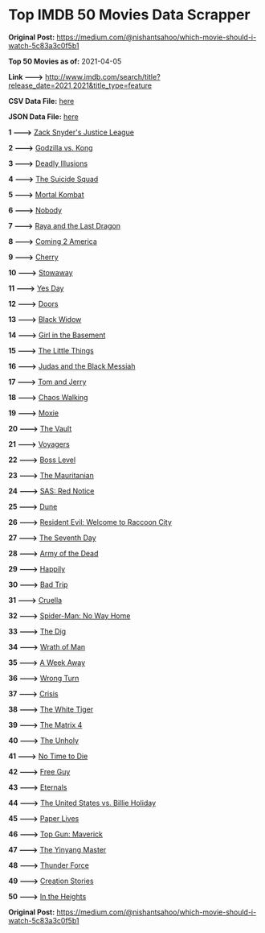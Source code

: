 # Top IMDB 50 Movies Data Scrapper

**Original Post:** https://medium.com/@nishantsahoo/which-movie-should-i-watch-5c83a3c0f5b1

**Top 50 Movies as of:** 2021-04-05

**Link --->** http://www.imdb.com/search/title?release_date=2021,2021&title_type=feature

**CSV Data File:** [here](/Data/data.csv)

**JSON Data File:** [here](/Data/data.json)

**1 --->** [Zack Snyder's Justice League](https://www.imdb.com/title/tt12361974/?ref_=adv_li_tt)

**2 --->** [Godzilla vs. Kong](https://www.imdb.com/title/tt5034838/?ref_=adv_li_tt)

**3 --->** [Deadly Illusions](https://www.imdb.com/title/tt7897330/?ref_=adv_li_tt)

**4 --->** [The Suicide Squad](https://www.imdb.com/title/tt6334354/?ref_=adv_li_tt)

**5 --->** [Mortal Kombat](https://www.imdb.com/title/tt0293429/?ref_=adv_li_tt)

**6 --->** [Nobody](https://www.imdb.com/title/tt7888964/?ref_=adv_li_tt)

**7 --->** [Raya and the Last Dragon](https://www.imdb.com/title/tt5109280/?ref_=adv_li_tt)

**8 --->** [Coming 2 America](https://www.imdb.com/title/tt6802400/?ref_=adv_li_tt)

**9 --->** [Cherry](https://www.imdb.com/title/tt9130508/?ref_=adv_li_tt)

**10 --->** [Stowaway](https://www.imdb.com/title/tt9203694/?ref_=adv_li_tt)

**11 --->** [Yes Day](https://www.imdb.com/title/tt8521876/?ref_=adv_li_tt)

**12 --->** [Doors](https://www.imdb.com/title/tt12483708/?ref_=adv_li_tt)

**13 --->** [Black Widow](https://www.imdb.com/title/tt3480822/?ref_=adv_li_tt)

**14 --->** [Girl in the Basement](https://www.imdb.com/title/tt13269536/?ref_=adv_li_tt)

**15 --->** [The Little Things](https://www.imdb.com/title/tt10016180/?ref_=adv_li_tt)

**16 --->** [Judas and the Black Messiah](https://www.imdb.com/title/tt9784798/?ref_=adv_li_tt)

**17 --->** [Tom and Jerry](https://www.imdb.com/title/tt1361336/?ref_=adv_li_tt)

**18 --->** [Chaos Walking](https://www.imdb.com/title/tt2076822/?ref_=adv_li_tt)

**19 --->** [Moxie](https://www.imdb.com/title/tt6432466/?ref_=adv_li_tt)

**20 --->** [The Vault](https://www.imdb.com/title/tt9742794/?ref_=adv_li_tt)

**21 --->** [Voyagers](https://www.imdb.com/title/tt9664108/?ref_=adv_li_tt)

**22 --->** [Boss Level](https://www.imdb.com/title/tt7638348/?ref_=adv_li_tt)

**23 --->** [The Mauritanian](https://www.imdb.com/title/tt4761112/?ref_=adv_li_tt)

**24 --->** [SAS: Red Notice](https://www.imdb.com/title/tt4479380/?ref_=adv_li_tt)

**25 --->** [Dune](https://www.imdb.com/title/tt1160419/?ref_=adv_li_tt)

**26 --->** [Resident Evil: Welcome to Raccoon City](https://www.imdb.com/title/tt6920084/?ref_=adv_li_tt)

**27 --->** [The Seventh Day](https://www.imdb.com/title/tt11263022/?ref_=adv_li_tt)

**28 --->** [Army of the Dead](https://www.imdb.com/title/tt0993840/?ref_=adv_li_tt)

**29 --->** [Happily](https://www.imdb.com/title/tt9849004/?ref_=adv_li_tt)

**30 --->** [Bad Trip](https://www.imdb.com/title/tt9684220/?ref_=adv_li_tt)

**31 --->** [Cruella](https://www.imdb.com/title/tt3228774/?ref_=adv_li_tt)

**32 --->** [Spider-Man: No Way Home](https://www.imdb.com/title/tt10872600/?ref_=adv_li_tt)

**33 --->** [The Dig](https://www.imdb.com/title/tt3661210/?ref_=adv_li_tt)

**34 --->** [Wrath of Man](https://www.imdb.com/title/tt11083552/?ref_=adv_li_tt)

**35 --->** [A Week Away](https://www.imdb.com/title/tt11388278/?ref_=adv_li_tt)

**36 --->** [Wrong Turn](https://www.imdb.com/title/tt9110170/?ref_=adv_li_tt)

**37 --->** [Crisis](https://www.imdb.com/title/tt9731682/?ref_=adv_li_tt)

**38 --->** [The White Tiger](https://www.imdb.com/title/tt6571548/?ref_=adv_li_tt)

**39 --->** [The Matrix 4](https://www.imdb.com/title/tt10838180/?ref_=adv_li_tt)

**40 --->** [The Unholy](https://www.imdb.com/title/tt9419056/?ref_=adv_li_tt)

**41 --->** [No Time to Die](https://www.imdb.com/title/tt2382320/?ref_=adv_li_tt)

**42 --->** [Free Guy](https://www.imdb.com/title/tt6264654/?ref_=adv_li_tt)

**43 --->** [Eternals](https://www.imdb.com/title/tt9032400/?ref_=adv_li_tt)

**44 --->** [The United States vs. Billie Holiday](https://www.imdb.com/title/tt8521718/?ref_=adv_li_tt)

**45 --->** [Paper Lives](https://www.imdb.com/title/tt13045890/?ref_=adv_li_tt)

**46 --->** [Top Gun: Maverick](https://www.imdb.com/title/tt1745960/?ref_=adv_li_tt)

**47 --->** [The Yinyang Master](https://www.imdb.com/title/tt12151820/?ref_=adv_li_tt)

**48 --->** [Thunder Force](https://www.imdb.com/title/tt10121392/?ref_=adv_li_tt)

**49 --->** [Creation Stories](https://www.imdb.com/title/tt5693182/?ref_=adv_li_tt)

**50 --->** [In the Heights](https://www.imdb.com/title/tt1321510/?ref_=adv_li_tt)

**Original Post:** https://medium.com/@nishantsahoo/which-movie-should-i-watch-5c83a3c0f5b1

